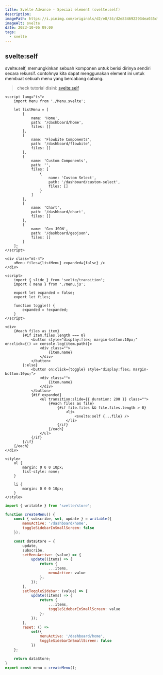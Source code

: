 ```yaml
---
title: Svelte Advance - Special element (svelte:self)
description:
imagePath: https://i.pinimg.com/originals/d2/e8/34/d2e8346922934ea035cf7c5a8b477ad8.jpg
imageAlt: svelte
date: 2023-10-06 09:00
tags:
  - svelte
---
```


## svelte:self

svelte:self, memungkinkan sebuah komponen untuk berisi dirinya sendiri secara rekursif. contohnya kita dapat menggunakan element ini untuk membuat sebuah menu yang bercabang cabang. <br>

<blockquote>
	check tutorial disini:
	<a href="https://svelte.dev/repl/d4f62ea3e4d04824bc33fff0057c6880?version=4.2.8" target="_blank">svelte:self</a>
</blockquote>

```svelte title="Sidebar.svelte"
<script lang="ts">
	import Menu from './Menu.svelte';

	let listMenu = [
		{
			name: 'Home',
			path: '/dashboard/home',
			files: []
		},
		{
			name: 'Flowbite Components',
			path: '/dashboard/flowbite',
			files: []
		},
		{
			name: 'Custom Components',
			path: '',
			files: [
				{
					name: 'Custom Select',
					path: '/dashboard/custom-select',
					files: []
				}
			]
		},
		{
			name: 'Chart',
			path: '/dashboard/chart',
			files: []
		},
		{
			name: 'Geo JSON',
			path: '/dashboard/geojson',
			files: []
		}
	];
</script>

<div class="mt-4">
	<Menu files={listMenu} expanded={false} />
</div>
```

```svelte title="Menu.svelte"  {31}
<script>
	import { slide } from 'svelte/transition';
	import { menu } from './menu.js';

	export let expanded = false;
	export let files;

	function toggle() {
		expanded = !expanded;
	}
</script>

<div>
	{#each files as item}
		{#if item.files.length === 0}
			<button style="display:flex; margin-bottom:10px;" on:click={() => console.log(item.path)}>
				<div class="">
					{item.name}
				</div>
			</button>
		{:else}
			<button on:click={toggle} style="display:flex; margin-bottom:10px;">
				<div class="">
					{item.name}
				</div>
			</button>
			{#if expanded}
				<ul transition:slide={{ duration: 200 }} class="">
					{#each files as file}
						{#if file.files && file.files.length > 0}
							<li>
								<svelte:self {...file} />
							</li>
						{/if}
					{/each}
				</ul>
			{/if}
		{/if}
	{/each}
</div>

<style>
	ul {
		margin: 0 0 0 10px;
		list-style: none;
	}

	li {
		margin: 0 0 0 10px;
	}
</style>
```

```js title="~/stores/menu.js"
import { writable } from 'svelte/store';

function createMenu() {
	const { subscribe, set, update } = writable({
		menuActive: '/dashboard/home',
		toggleSidebarInSmallScreen: false
	});

	const dataStore = {
		update,
		subscribe,
		setMenuActive: (value) => {
			update((items) => {
				return {
					...items,
					menuActive: value
				};
			});
		},
		setToggleSidebar: (value) => {
			update((items) => {
				return {
					...items,
					toggleSidebarInSmallScreen: value
				};
			});
		},
		reset: () =>
			set({
				menuActive: '/dashboard/home',
				toggleSidebarInSmallScreen: false
			})
	};

	return dataStore;
}
export const menu = createMenu();
```
